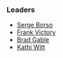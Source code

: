 ### Leaders
* [Serge Borso](mailto:serge.borse@owasp.org)
* [Frank Victory](mailto:frank.victory@owasp.org)
* [Brad Gable](mailto:brad.gable@owasp.org)
* [Kathi Witt](mailto:kathiwitt2000@yahoo.com)
